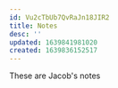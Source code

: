```yaml
---
id: Vu2cTbUb7QvRaJn18JIR2
title: Notes
desc: ''
updated: 1639841981020
created: 1639836152517
---
```

These are Jacob's notes
